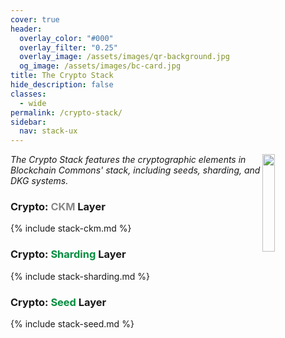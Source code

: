 ```yaml
---
cover: true
header:
  overlay_color: "#000"
  overlay_filter: "0.25"
  overlay_image: /assets/images/qr-background.jpg
  og_image: /assets/images/bc-card.jpg
title: The Crypto Stack
hide_description: false
classes:
  - wide
permalink: /crypto-stack/
sidebar:
  nav: stack-ux
---
```


<a href="/crypto-stack/"><img src="https://developer.blockchaincommons.com/assets/images/bc-stack-crypto-0.png" style="float: right" width="20%"></a>

_The Crypto Stack features the cryptographic elements in Blockchain Commons' stack, including seeds, sharding, and DKG systems._

### Crypto: <font color="#888888">CKM</font> Layer

{% include stack-ckm.md %}

### Crypto: <font color="#038e3e">Sharding</font> Layer

{% include stack-sharding.md %}

### Crypto: <font color="#038e3e">Seed</font> Layer

{% include stack-seed.md %}
